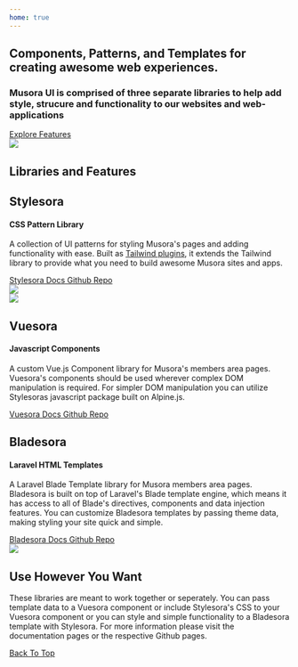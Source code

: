 ```yaml
---
home: true
---
```

<!-- Hero -->
<section id="top" class="tw-mt-14 tw-bg-gradient-to-b tw-from-drumeo tw-to-blue-900 tw-py-20 md:tw-py-40">
  <div class="tw-flex tw-px-4 md:tw-px-6 tw-mx-auto tw-max-w-screen-lg tw-flex-col-reverse md:tw-flex-row">
    <div class="tw-w-10/12 tw-mx-auto tw-text-center md:tw-text-left md:tw-w-1/2 tw-text-white">
      <h1 class="md:tw-text-4xl tw-mb-6 tw-text-3xl">Components, Patterns, and Templates for creating awesome web experiences. </h1>
      <h3 class="tw-mb-8 tw-font-semibold">Musora UI is comprised of three separate libraries to help add style, strucure and functionality to our websites and web-applications</h3>
      <a href="#features" class="tw-btn-tertiary hover:tw-text-drumeo">
        <span class="">Explore Features</span>
      </a>
    </div>
    <div class="tw-w-1/4 md:tw-w-1/2 tw-mx-auto md:tw-pl-12 lg:tw-pl-24 tw-mb-12">
      <img src="/img/hero.svg">
    </div>
  </div>
</section>

<section class="tw-py-8 tw-bg-gray-100">
  <div class="tw-px-4 md:tw-px-6 tw-mx-auto tw-max-w-screen-md tw-text-center">
    <h2 class="tw-font-extrabold tw-text-3xl tw-border-none tw-uppercase tw-font-roboto-condensed">Libraries 
      <span class="tw-text-drumeo tw-inline-block tw-border-b-4 tw-border-current">and</span> 
    Features</h2>
  </div>
</section>

<!-- Feature -->
<section id="features" class="tw-py-20 md:tw-py-24">
  <!-- Stylesora -->
  <div class="tw-flex tw-px-4 md:tw-px-6 tw-mx-auto tw-max-w-screen-lg tw-flex-col-reverse md:tw-flex-row">
    <div class="tw-w-3/4 tw-mx-auto tw-text-center md:tw-text-left md:tw-w-1/2">
      <h2 class="tw-border-none">Stylesora</h2>
      <h4 class="tw-mb-6 tw-text-lg tw-text-drumeo">CSS Pattern Library</h4>
      <p class="tw-mb-8 tw-text-gray-700">A collection of UI patterns for styling Musora's pages and adding functionality with ease.
        Built as <a href="https://tailwindcss.com/docs/plugins">Tailwind plugins</a>, it extends the Tailwind library to provide what you need to build
        awesome Musora sites and apps.
      </p>
      <a href="/stylesora/" class="tw-btn-primary tw-bg-drumeo">
        <span>Stylesora Docs</span>
      </a>
      <a href="https://github.com/railroadmedia/stylesora" class="tw-btn-secondary tw-text-drumeo">
        <span>Github Repo</span>
      </a>
    </div>
    <div class="tw-w-1/2 tw-mx-auto md:tw-pl-12 lg:tw-pl-24 tw-mb-12 md:tw-mb-0 ">
      <img src="/img/undraw_tailwind_css_1egw.svg">
    </div>
  </div>
</section>

<section class="tw-py-20 md:tw-py-24 tw-bg-gray-50">
  <!-- Vuesoras -->
  <div class="tw-flex tw-px-4 md:tw-px-6 tw-mx-auto tw-max-w-screen-lg tw-flex-col md:tw-flex-row">
    <div class="tw-w-1/2 tw-mx-auto md:tw-pr-12 lg:tw-pr-24 tw-mb-12 md:tw-mb-0 ">
      <img src="/img/undraw_laravel_and_vue_59tp.svg">
    </div>
    <div class="tw-w-3/4 tw-mx-auto tw-text-center md:tw-text-left md:tw-w-1/2">
      <h2 class="tw-border-none">Vuesora</h2>
      <h4 class="tw-mb-6 tw-text-lg tw-text-guitareo">Javascript Components</h4>
      <p class="tw-mb-8 tw-text-gray-700">
        A custom Vue.js Component library for Musora's members area pages. Vuesora's components should be used wherever complex DOM manipulation is required.
        For simpler DOM manipulation you can utilize Stylesoras javascript package built on Alpine.js. 
      </p>
      <a href="/" class="tw-btn-primary tw-bg-guitareo">
        <span>Vuesora Docs</span>
      </a>
      <a href="https://github.com/railroadmedia/vuesora" class="tw-btn-secondary tw-text-guitareo">
        <span>Github Repo</span>
      </a>
    </div>
  </div>
</section>

<section class="tw-py-20 md:tw-py-24">
  <!-- Stylesora -->
  <div class="tw-flex tw-px-4 md:tw-px-6 tw-mx-auto tw-max-w-screen-lg tw-flex-col-reverse md:tw-flex-row">
    <div class="tw-w-3/4 tw-mx-auto tw-text-center md:tw-text-left md:tw-w-1/2">
      <h2 class="tw-border-none">Bladesora</h2>
      <h4 class="tw-mb-6 tw-text-lg tw-text-pianote">Laravel HTML Templates</h4>
      <p class="tw-mb-8 tw-text-gray-700">
        A Laravel Blade Template library for Musora members area pages. Bladesora is built on top of Laravel's Blade template engine, which means it has access to all of Blade's directives, components and data injection features. You can customize Bladesora templates by passing theme data, making styling your site quick and simple. 
      </p>
      <a href="/" class="tw-btn-primary tw-bg-pianote">
        <span>Bladesora Docs</span>
      </a>
      <a href="https://github.com/railroadmedia/bladesora" class="tw-btn-secondary tw-text-pianote">
        <span>Github Repo</span>
      </a>
    </div>
    <div class="tw-w-1/2 tw-mx-auto md:tw-pl-12 lg:tw-pl-24 tw-mb-12 md:tw-mb-0 ">
      <img src="/img/undraw_Code_review_re_woeb.svg">
    </div>
  </div>
</section>

<!-- Final Thought -->
<section class="tw-py-20 md:tw-py-28 tw-bg-black tw-text-white ">
  <div class="tw-w-3/4 tw-mx-auto tw-text-center">
    <h2 class="tw-font-extrabold tw-border-none tw-uppercase tw-mb-4 tw-font-roboto-condensed">Use <span class="tw-text-drumeo tw-inline-block tw-border-b-4 tw-border-current">However</span> You Want</h2>
    <p class="tw-text-lg tw-font-normal tw-text-white tw-mb-8">These libraries are meant to work together or seperately. You can pass template data to a Vuesora component or include Stylesora's CSS to your Vuesora component or you can style and simple functionality to a Bladesora template with Stylesora. For more information please visit the documentation pages or the respective Github pages. </p>
    <a href="#top" class="tw-btn-secondary tw-drumeo-text">
      <span>Back To Top</span>
    </a>
  </div>
</section>

<footer>
  <div></div>
</footer>